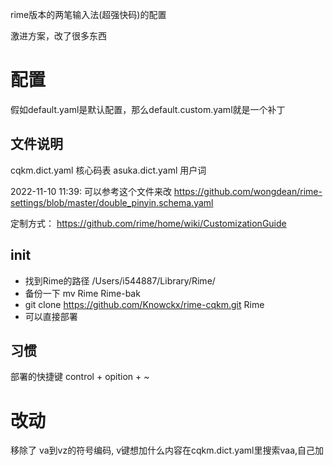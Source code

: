 rime版本的两笔输入法(超强快码)的配置

激进方案，改了很多东西

# 配置

假如default.yaml是默认配置，那么default.custom.yaml就是一个补丁

## 文件说明

cqkm.dict.yaml  核心码表
asuka.dict.yaml 用户词



2022-11-10 11:39:
可以参考这个文件来改
https://github.com/wongdean/rime-settings/blob/master/double_pinyin.schema.yaml

定制方式：
https://github.com/rime/home/wiki/CustomizationGuide


## init
- 找到Rime的路径 /Users/i544887/Library/Rime/
- 备份一下 mv Rime Rime-bak
- git clone https://github.com/Knowckx/rime-cqkm.git Rime
- 可以直接部署

## 习惯
部署的快捷键 control + opition + ~

# 改动
移除了 va到vz的符号编码, v键想加什么内容在cqkm.dict.yaml里搜索vaa,自己加
